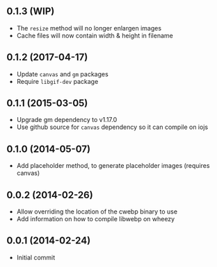 ## 0.1.3 (WIP)

* The `resize` method will no longer enlargen images
* Cache files will now contain width & height in filename

## 0.1.2 (2017-04-17)

* Update `canvas` and `gm` packages
* Require `libgif-dev` package

## 0.1.1 (2015-03-05)

* Upgrade gm dependency to v1.17.0
* Use github source for `canvas` dependency so it can compile on iojs

## 0.1.0 (2014-05-07)

* Add placeholder method, to generate placeholder images (requires canvas)

## 0.0.2 (2014-02-26)

* Allow overriding the location of the cwebp binary to use
* Add information on how to compile libwebp on wheezy

## 0.0.1 (2014-02-24)

* Initial commit